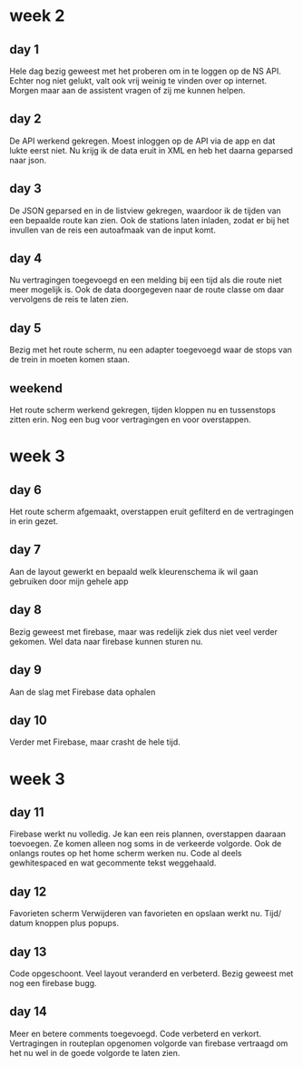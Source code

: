 # week 2
## day 1
Hele dag bezig geweest met het proberen om in te loggen op de NS API. Echter nog niet gelukt, valt ook vrij weinig te vinden over op internet.
Morgen maar aan de assistent vragen of zij me kunnen helpen.

## day 2
De API werkend gekregen. Moest inloggen op de API via de app en dat lukte eerst niet. Nu krijg ik de data eruit in XML en heb het daarna geparsed naar json.

## day 3
De JSON geparsed en in de listview gekregen, waardoor ik de tijden van een bepaalde route kan zien. Ook de stations laten inladen, zodat er bij het invullen van de reis een autoafmaak van de input komt.

## day 4
Nu vertragingen toegevoegd en een melding bij een tijd als die route niet meer mogelijk is. Ook de data doorgegeven naar de route classe om daar vervolgens de reis te laten zien.

## day 5
Bezig met het route scherm, nu een adapter toegevoegd waar de stops van de trein in moeten komen staan.

## weekend
Het route scherm werkend gekregen, tijden kloppen nu en tussenstops zitten erin. Nog een bug voor vertragingen en voor overstappen.

#  week 3
## day 6
Het route scherm afgemaakt, overstappen eruit gefilterd en de vertragingen in erin gezet.

## day 7
Aan de layout gewerkt en bepaald welk kleurenschema ik wil gaan gebruiken door mijn gehele app

## day 8
Bezig geweest met firebase, maar was redelijk ziek dus niet veel verder gekomen. Wel data naar firebase kunnen sturen nu.

## day 9
Aan de slag met Firebase data ophalen

## day 10
Verder met Firebase, maar crasht de hele tijd.

# week 3

## day 11
Firebase werkt nu volledig. Je kan een reis plannen, overstappen daaraan toevoegen. Ze komen alleen nog soms in de verkeerde volgorde.
Ook de onlangs routes op het home scherm werken nu. 
Code al deels gewhitespaced en wat gecommente tekst weggehaald.

## day 12
Favorieten scherm
Verwijderen van favorieten en opslaan werkt nu.
Tijd/ datum knoppen plus popups.

## day 13
Code opgeschoont.
Veel layout veranderd en verbeterd.
Bezig geweest met nog een firebase bugg.

## day 14
Meer en betere comments toegevoegd.
Code verbeterd en verkort.
Vertragingen in routeplan opgenomen
volgorde van firebase vertraagd om het nu wel in de goede volgorde te laten zien.

